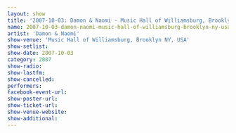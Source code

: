 ```yaml
---
layout: show
title: '2007-10-03: Damon & Naomi - Music Hall of Williamsburg, Brooklyn NY, USA'
name: 2007-10-03-damon-naomi-music-hall-of-williamsburg-brooklyn-ny-usa
artist: 'Damon & Naomi'
show-venue: 'Music Hall of Williamsburg, Brooklyn NY, USA'
show-setlist: 
show-date: 2007-10-03
category: 2007
show-radio: 
show-lastfm: 
show-cancelled: 
performers: 
facebook-event-url: 
show-poster-url: 
show-ticket-url: 
show-venue-website: 
show-additional: 
---
```


